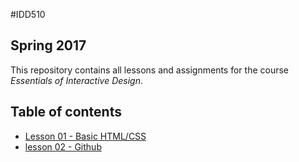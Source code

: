#IDD510
## Spring 2017

This repository contains all lessons and assignments for the course _Essentials of Interactive Design_.


## Table of contents

* [Lesson 01 - Basic HTML/CSS](Lesson/lesson-01.md)
* [lesson 02 - Github](Lesson/lesson-02.md)
